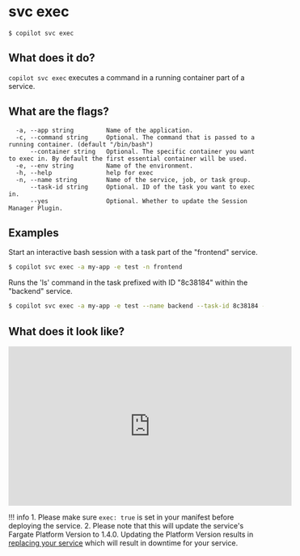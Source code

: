 # svc exec
```
$ copilot svc exec
```

## What does it do?
`copilot svc exec` executes a command in a running container part of a service.

## What are the flags?
```
  -a, --app string         Name of the application.
  -c, --command string     Optional. The command that is passed to a running container. (default "/bin/bash")
      --container string   Optional. The specific container you want to exec in. By default the first essential container will be used.
  -e, --env string         Name of the environment.
  -h, --help               help for exec
  -n, --name string        Name of the service, job, or task group.
      --task-id string     Optional. ID of the task you want to exec in.
      --yes                Optional. Whether to update the Session Manager Plugin.
```

## Examples

Start an interactive bash session with a task part of the "frontend" service.

```bash
$ copilot svc exec -a my-app -e test -n frontend
```

Runs the 'ls' command in the task prefixed with ID "8c38184" within the "backend" service.

```bash
$ copilot svc exec -a my-app -e test --name backend --task-id 8c38184 --command "ls"
```

## What does it look like?

<iframe width="560" height="315" src="https://www.youtube.com/embed/Evrl9Vux31k" frameborder="0" allow="accelerometer; autoplay; clipboard-write; encrypted-media; gyroscope; picture-in-picture" allowfullscreen></iframe>

!!! info
    1. Please make sure `exec: true` is set in your manifest before deploying the service.
    2. Please note that this will update the service's Fargate Platform Version to 1.4.0. Updating the Platform Version results in [replacing your service](https://docs.aws.amazon.com/AWSCloudFormation/latest/UserGuide/aws-resource-ecs-service.html#cfn-ecs-service-platformversion) which will result in downtime for your service.
